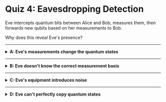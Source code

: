 # Quiz 4: Eavesdropping Detection

Eve intercepts quantum bits between Alice and Bob, measures them, then forwards new qubits
based on her measurements to Bob.

Why does this reveal Eve's presence?

---

<details>
<summary><strong>A: Eve's measurements change the quantum states</strong></summary>

✔ Correct!

Quantum measurement irreversibly collapses superposition states. When Eve measures Alice's
qubits, she destroys the original quantum information.

Even if she prepares new qubits based on her results, these won't have the same quantum
properties as Alice's originals, causing detectable errors in Alice-Bob correlations.

</details>

---

<details>
<summary><strong>B: Eve doesn't know the correct measurement basis</strong></summary>

✖ This is true but not the fundamental reason.

Even if Eve knew the correct basis, her measurement would still collapse the quantum state
and disturb the protocol.

The fundamental issue is measurement disturbance, not basis knowledge.

</details>

---

<details>
<summary><strong>C: Eve's equipment introduces noise</strong></summary>

✖ Nope.

This isn't about technical noise or equipment imperfections. Even perfect quantum
measurements by Eve would disturb the protocol.

The disturbance comes from the fundamental physics of quantum measurement, not engineering
limitations.

</details>

---

<details>
<summary><strong>D: Eve can't perfectly copy quantum states</strong></summary>

✖ True but not the primary detection mechanism.

The no-cloning theorem is relevant, but detection works because measurement changes
states, not because copying is impossible.

Eve's measurement disturbance creates correlation errors that Alice and Bob can detect.

</details>

